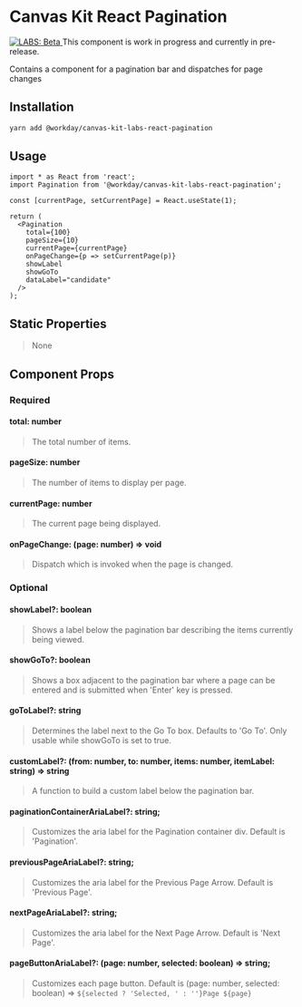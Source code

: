 # Canvas Kit React Pagination

<a href="https://github.com/Workday/canvas-kit/tree/master/modules/_labs/README.md">
  <img src="https://img.shields.io/badge/LABS-beta-orange" alt="LABS: Beta" />
</a>  This component is work in progress and currently in pre-release.

Contains a component for a pagination bar and dispatches for page changes

## Installation

```sh
yarn add @workday/canvas-kit-labs-react-pagination
```

## Usage

```tsx
import * as React from 'react';
import Pagination from '@workday/canvas-kit-labs-react-pagination';

const [currentPage, setCurrentPage] = React.useState(1);

return (
  <Pagination
    total={100}
    pageSize={10}
    currentPage={currentPage}
    onPageChange={p => setCurrentPage(p)}
    showLabel
    showGoTo
    dataLabel="candidate"
  />
);
```

## Static Properties

> None

## Component Props

### Required

#### total: number

> The total number of items.

#### pageSize: number

> The number of items to display per page.

#### currentPage: number

> The current page being displayed.

#### onPageChange: (page: number) => void

> Dispatch which is invoked when the page is changed.

### Optional

#### showLabel?: boolean

> Shows a label below the pagination bar describing the items currently being viewed.

#### showGoTo?: boolean

> Shows a box adjacent to the pagination bar where a page can be entered and is submitted when
> 'Enter' key is pressed.

#### goToLabel?: string

> Determines the label next to the Go To box. Defaults to 'Go To'. Only usable while showGoTo is set
> to true.

#### customLabel?: (from: number, to: number, items: number, itemLabel: string) => string

> A function to build a custom label below the pagination bar.

#### paginationContainerAriaLabel?: string;

> Customizes the aria label for the Pagination container div. Default is 'Pagination'.

#### previousPageAriaLabel?: string;

> Customizes the aria label for the Previous Page Arrow. Default is 'Previous Page'.

#### nextPageAriaLabel?: string;

> Customizes the aria label for the Next Page Arrow. Default is 'Next Page'.

#### pageButtonAriaLabel?: (page: number, selected: boolean) => string;

> Customizes each page button. Default is (page: number, selected: boolean) =>
> `${selected ? 'Selected, ' : ''}Page ${page}`
